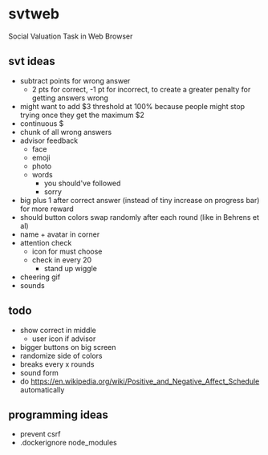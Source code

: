 # svtweb

Social Valuation Task in Web Browser

## svt ideas
- subtract points for wrong answer
    - 2 pts for correct, -1 pt for incorrect, to create a greater penalty for getting answers wrong
- might want to add $3 threshold at 100% because people might stop trying once they get the maximum $2
- continuous $
- chunk of all wrong answers
- advisor feedback
    - face
    - emoji
    - photo
    - words
        - you should've followed
        - sorry
- big plus 1 after correct answer (instead of tiny increase on progress bar) for more reward
- should button colors swap randomly after each round (like in Behrens et al)
- name + avatar in corner
- attention check
    - icon for must choose
    - check in every 20
        - stand up wiggle
- cheering gif
- sounds

## todo
- show correct in middle
    - user icon if advisor
- bigger buttons on big screen
- randomize side of colors
- breaks every x rounds
- sound form
- do https://en.wikipedia.org/wiki/Positive_and_Negative_Affect_Schedule automatically
   
## programming ideas
- prevent csrf
- .dockerignore node_modules